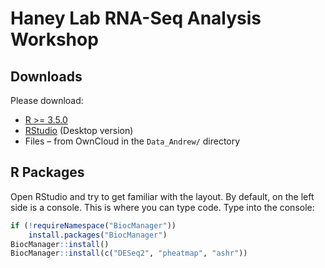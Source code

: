 # Haney Lab RNA-Seq Analysis Workshop

## Downloads
Please download:
* [R >= 3.5.0](https://cran.r-project.org)
* [RStudio](https://www.rstudio.com/products/rstudio/download/) (Desktop version)
* Files – from OwnCloud in the `Data_Andrew/` directory

## R Packages
Open RStudio and try to get familiar with the layout. By default, on the left side is a console. This is where you can type
code. Type into the console:
```R
if (!requireNamespace("BiocManager"))
    install.packages("BiocManager")
BiocManager::install()
BiocManager::install(c("DESeq2", "pheatmap", "ashr"))
```
